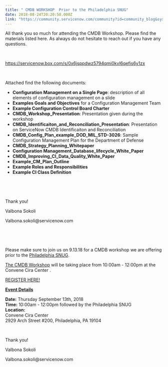 ```yaml
---
title: " CMDB WORKSHOP  Prior to the Philadelphia SNUG"
date: 2018-08-24T20:20:58.000Z
link: "https://community.servicenow.com/community?id=community_blog&sys_id=70a9e932db04af445129a851ca9619b4"
---
```

<p>All thank you so much for attending the CMDB Workshop. Please find the materials listed here. As always do not hesitate to reach out if you have any questions.</p>
<p> </p>
<p><a href="https://servicenow.box.com/s/0x6jsppdwz5794qmi0kvl6qefis6y1zx" rel="nofollow">https://servicenow.box.com/s/0x6jsppdwz5794qmi0kvl6qefis6y1zx</a></p>
<p> </p>
<p>Attached find the following documents:</p>
<ul><li><strong>Configuration Management on a Single Page</strong>: description of all elements of configuration management on a slide</li><li><strong>Examples Goals and Objectives</strong> for a Configuration Management Team</li><li><strong>Example Configuration Control Board Charter</strong></li><li><strong>CMDB_Workshop_Presentation</strong>: Presentation given during the workshop</li><li><strong>CMDB_Identificaiton_and_Reconciliation_Presentation</strong>: Presentation on ServiceNow CMDB Identificaiton and Reconciliation</li><li><strong>CMDB_Config_Plan_example_DOD_MIL_STD-3026</strong>: Sample Configuration Management Plan for the Department of Defense</li><li><strong>CMDB_Strategy_Planning_Whitepaper</strong></li><li><strong>Configuration Management_Database_lifecycle_White_Paper</strong></li><li><strong>CMDB_Improving_CI_Data_Quality_White_Paper</strong></li><li><strong>Example_CM_Plan_Outline</strong></li><li><strong>Example Roles and Responsibilities</strong></li><li><strong>Example CI Class Definition</strong></li></ul>
<p> </p>
<p> </p>
<p>Thank you! </p>
<p>Valbona Sokoli </p>
<p>Valbona.sokoli&#64;servicenow.com</p>
<p> </p>
<p> </p>
<p>Please make sure to join us on 9.13.18 for a CMDB workshop we are offering prior to the <a href="https://go.servicenow.com/LP&#61;10959" rel="nofollow">Philadelphia SNUG</a>. </p>
<p><a href="https://go.servicenow.com/LP&#61;10954" rel="nofollow">The CMDB Workshop</a> will be taking place from 10:00am - 12:00pm at the Convene Cira Center . </p>
<p><a href="https://go.servicenow.com/LP&#61;10954" rel="nofollow">REGISTER HERE!</a></p>
<p><span style="text-decoration: underline;"><strong>Event Details</strong></span></p>
<p><strong>Date:</strong> Thursday September 13th, 2018<br /><strong>Time:</strong> 10:00am - 12:00pm followed by the Philadelphia SNUG<br /><strong>Location:</strong><br />Convene Cira Center <br />2929 Arch Street #200, Philadelphia, PA 19104</p>
<p> </p>
<p>Thank you!</p>
<p>Valbona Sokoli </p>
<p>Valbona.sokoli&#64;servicenow.com</p>
